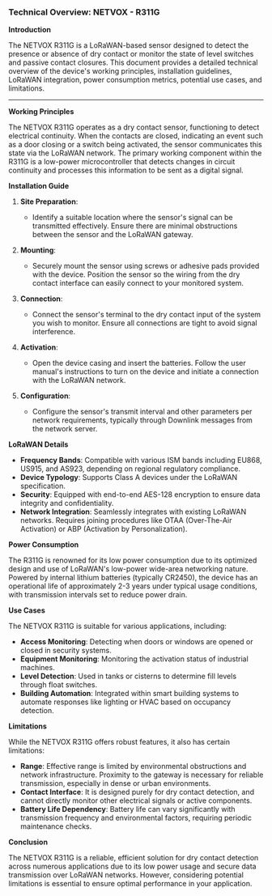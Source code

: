 ### Technical Overview: NETVOX - R311G

**Introduction**

The NETVOX R311G is a LoRaWAN-based sensor designed to detect the presence or absence of dry contact or monitor the state of level switches and passive contact closures. This document provides a detailed technical overview of the device's working principles, installation guidelines, LoRaWAN integration, power consumption metrics, potential use cases, and limitations.

---

**Working Principles**

The NETVOX R311G operates as a dry contact sensor, functioning to detect electrical continuity. When the contacts are closed, indicating an event such as a door closing or a switch being activated, the sensor communicates this state via the LoRaWAN network. The primary working component within the R311G is a low-power microcontroller that detects changes in circuit continuity and processes this information to be sent as a digital signal.

**Installation Guide**

1. **Site Preparation**:
   - Identify a suitable location where the sensor's signal can be transmitted effectively. Ensure there are minimal obstructions between the sensor and the LoRaWAN gateway.

2. **Mounting**:
   - Securely mount the sensor using screws or adhesive pads provided with the device. Position the sensor so the wiring from the dry contact interface can easily connect to your monitored system.

3. **Connection**:
   - Connect the sensor's terminal to the dry contact input of the system you wish to monitor. Ensure all connections are tight to avoid signal interference.

4. **Activation**:
   - Open the device casing and insert the batteries. Follow the user manual's instructions to turn on the device and initiate a connection with the LoRaWAN network.

5. **Configuration**:
   - Configure the sensor's transmit interval and other parameters per network requirements, typically through Downlink messages from the network server.

**LoRaWAN Details**

- **Frequency Bands**: Compatible with various ISM bands including EU868, US915, and AS923, depending on regional regulatory compliance.
- **Device Typology**: Supports Class A devices under the LoRaWAN specification.
- **Security**: Equipped with end-to-end AES-128 encryption to ensure data integrity and confidentiality.
- **Network Integration**: Seamlessly integrates with existing LoRaWAN networks. Requires joining procedures like OTAA (Over-The-Air Activation) or ABP (Activation by Personalization).

**Power Consumption**

The R311G is renowned for its low power consumption due to its optimized design and use of LoRaWAN's low-power wide-area networking nature. Powered by internal lithium batteries (typically CR2450), the device has an operational life of approximately 2-3 years under typical usage conditions, with transmission intervals set to reduce power drain.

**Use Cases**

The NETVOX R311G is suitable for various applications, including:

- **Access Monitoring**: Detecting when doors or windows are opened or closed in security systems.
- **Equipment Monitoring**: Monitoring the activation status of industrial machines.
- **Level Detection**: Used in tanks or cisterns to determine fill levels through float switches.
- **Building Automation**: Integrated within smart building systems to automate responses like lighting or HVAC based on occupancy detection.

**Limitations**

While the NETVOX R311G offers robust features, it also has certain limitations:

- **Range**: Effective range is limited by environmental obstructions and network infrastructure. Proximity to the gateway is necessary for reliable transmission, especially in dense or urban environments.
- **Contact Interface**: It is designed purely for dry contact detection, and cannot directly monitor other electrical signals or active components.
- **Battery Life Dependency**: Battery life can vary significantly with transmission frequency and environmental factors, requiring periodic maintenance checks.

**Conclusion**

The NETVOX R311G is a reliable, efficient solution for dry contact detection across numerous applications due to its low power usage and secure data transmission over LoRaWAN networks. However, considering potential limitations is essential to ensure optimal performance in your application.

